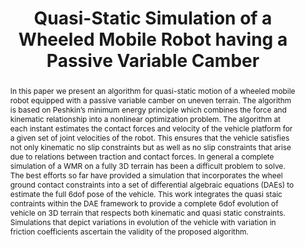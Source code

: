 ---
layout: project-page-new
title: "Quasi-Static Simulation of a Wheeled Mobile Robot having a Passive Variable Camber"
authors:
  - name: Vijay Eathakota∗
    sup: #
  - name: Gattupalli Aditya†
    sup: #
  - name: Madhava Krishna‡
    sup: #
affiliations:
  - name: RRC, IIIT Hyderabad, India
    link: https://robotics.iiit.ac.in
    sup: #
permalink: /publications/2011/Eathakota_Quasi-Static-Simulation/
abstract: "In this paper we present an algorithm for quasi-static motion of a wheeled mobile robot equipped with a passive variable camber on uneven terrain. The algorithm is based on Peshkin’s minimum energy principle which combines the force and kinematic relationship into a nonlinear optimization problem. The algorithm at each instant estimates the contact forces and velocity of the vehicle platform for a given set of joint velocities of the robot. This ensures that the vehicle satisfies not only kinematic no slip constraints but as well as no slip constraints that arise due
to relations between traction and contact forces. In general a complete simulation of a WMR on a fully 3D terrain has been a difficult problem to solve. The best efforts so far have provided a simulation that incorporates the wheel ground contact constraints into a set of differential algebraic equations (DAEs) to estimate the full 6dof pose of the vehicle. This work integrates the quasi staic contraints within the DAE framework to provide a complete 6dof evolution of vehicle on 3D terrain that respects both kinematic and quasi static constraints. Simulations that depict variations in evolution of the vehicle with variation in friction coefficients ascertain the validity of the proposed algorithm."
paper: https://robotics.iiit.ac.in/uploads/Main/Publications/Eathakota_etal_iftomm2011.pdf
# iframe: https://www.youtube.com/embed/jhjskX4FQwA

---
